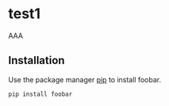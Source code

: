 # test1
AAA

## Installation

Use the package manager [pip](https://pip.pypa.io/en/stable/) to install foobar.

```bash
pip install foobar
```
